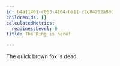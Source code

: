 ```yaml
---
id: b4a11461-c063-4164-ba11-c2c84262a89c
childrenIds: []
calculatedMetrics:
  readinessLevel: 0
title: The King is here!

---
```

The quick brown fox is dead.
